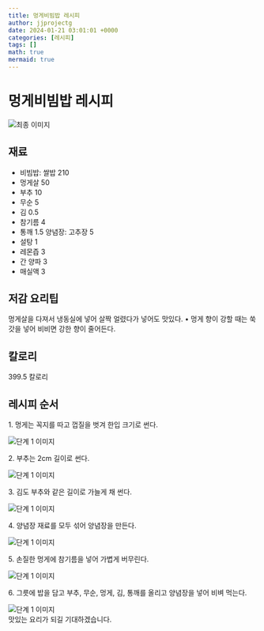 ```yaml
---
title: 멍게비빔밥 레시피
author: jjprojectg
date: 2024-01-21 03:01:01 +0000
categories: [레시피]
tags: []
math: true
mermaid: true
---
```

<meta name="og:type" content="website"/>
<meta charset="UTF-8"/>
<div class="header">
  <h1>멍게비빔밥 레시피</h1>
</div>

<div class="container my-4">
  <div class="row">
    <div class="col-12 col-md-6">
      <div class="recipe-image">
        <img src="http://www.foodsafetykorea.go.kr/uploadimg/20141118/20141118102027_1416273627985.jpg" class="step-image" alt="최종 이미지"/>
      </div>
    </div>
    <div class="col-12 col-md-6">
      <div class="ingredients">
        <h2>재료</h2>
        <ul class="card">
          <li> 비빔밥: 쌀밥 210 </li>
          <li>  멍게살 50 </li>
          <li>  부추 10 </li>
          <li>  무순 5 </li>
          <li>  김 0.5 </li>
          <li>  참기름 4 </li>
          <li>  통깨 1.5 양념장: 고추장 5 </li>
          <li>  설탕 1 </li>
          <li>  레몬즙 3 </li>
          <li>  간 양파 3 </li>
          <li>  매실액 3 </li>
</ul>
      </div>
    </div>
    <div class="col-12 col-md-6">
      <div class="ingredients">
        <h2>저감 요리팁</h2>
        <div class="card"> 
          <p>
            멍게살을 다져서 냉동실에 넣어 살짝 얼렸다가 넣어도 맛있다. &#8226; 멍게 향이 강할 때는 쑥갓을 넣어 비비면 강한 향이 줄어든다.
          </p>
        </div>
      </div>
      <div class="ingredients">
        <h2>칼로리</h2>
        <div class="card"> 
          <p>
            399.5 칼로리
          </p>
        </div>
      </div>
    </div>
  </div>

  <h2 class="my-4">레시피 순서</h2>
  <div class="card recipe-card">
    <div class="card-body recipe-step">
      <p class="card-text step-description">1. 멍게는 꼭지를 따고 껍질을 벗겨 한입 크기로 썬다.</p>
      <img src="http://www.foodsafetykorea.go.kr/uploadimg/cook/761-1.jpg" alt="단계 1 이미지" class="step-image"/>
    </div>
  </div>
  <div class="card recipe-card">
    <div class="card-body recipe-step">
      <p class="card-text step-description">2. 부추는 2cm 길이로 썬다.</p>
      <img src="http://www.foodsafetykorea.go.kr/uploadimg/cook/761-2.jpg" alt="단계 1 이미지" class="step-image"/>
    </div>
  </div>
  <div class="card recipe-card">
    <div class="card-body recipe-step">
      <p class="card-text step-description">3. 김도 부추와 같은 길이로 가늘게 채 썬다.</p>
      <img src="http://www.foodsafetykorea.go.kr/uploadimg/cook/761-3.jpg" alt="단계 1 이미지" class="step-image"/>
    </div>
  </div>
  <div class="card recipe-card">
    <div class="card-body recipe-step">
      <p class="card-text step-description">4. 양념장 재료를 모두 섞어 양념장을 만든다.</p>
      <img src="http://www.foodsafetykorea.go.kr/uploadimg/cook/761-4.jpg" alt="단계 1 이미지" class="step-image"/>
    </div>
  </div>
  <div class="card recipe-card">
    <div class="card-body recipe-step">
      <p class="card-text step-description">5. 손질한 멍게에 참기름을 넣어 가볍게 버무린다.</p>
      <img src="http://www.foodsafetykorea.go.kr/uploadimg/cook/761-5.jpg" alt="단계 1 이미지" class="step-image"/>
    </div>
  </div>
  <div class="card recipe-card">
    <div class="card-body recipe-step">
      <p class="card-text step-description">6. 그릇에 밥을 담고 부추, 무순, 멍게, 김, 통깨를 올리고 양념장을 넣어 비벼 먹는다.</p>
      <img src="http://www.foodsafetykorea.go.kr/uploadimg/cook/761-6.jpg" alt="단계 1 이미지" class="step-image"/>
    </div>
  </div>

</div>
맛있는 요리가 되길 기대하겠습니다.
